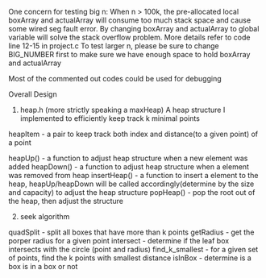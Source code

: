 One concern for testing big n:
When n > 100k, the pre-allocated local boxArray and actualArray will consume too much stack space and cause some wired seg fault error. By changing boxArray and actualArray to global variable will solve the stack overflow problem. More details refer to code line 12-15 in project.c To test larger n, please be sure to change BIG_NUMBER first to make sure we have enough space to hold boxArray and actualArray

Most of the commented out codes could be used for debugging



Overall Design

1. heap.h (more strictly speaking a maxHeap)
A heap structure I implemented to efficiently keep track k minimal points

heapItem - a pair to keep track both index and distance(to a given point) of a point

heapUp() - a function to adjust heap structure when a new element was added
heapDown() - a function to adjust heap structure when a element was removed from heap
insertHeap() - a function to insert a element to the heap, heapUp/heapDown will be called accordingly(determine by the size and capacity) to adjust the heap structure
popHeap() - pop the root out of the heap, then adjust the structure



2. seek algorithm

quadSplit - split all boxes that have more than k points 
getRadius - get the porper radius for a given point
intersect - determine if the leaf box intersects with the circle (point and radius)
find_k_smallest - for a given set of points, find the k points with smallest distance
isInBox - determine is a box is in a box or not